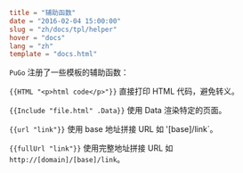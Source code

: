 ```toml
title = "辅助函数"
date = "2016-02-04 15:00:00"
slug = "zh/docs/tpl/helper"
hover = "docs"
lang = "zh"
template = "docs.html"
```

`PuGo` 注册了一些模板的辅助函数：

`{{HTML "<p>html code</p>"}}` 直接打印 HTML 代码，避免转义。

`{{Include "file.html" .Data}}` 使用 Data 渲染特定的页面。

`{{url "link"}}` 使用 base 地址拼接 URL 如 '[base]/link`。

`{{fullUrl "link"}}` 使用完整地址拼接 URL 如 `http://[domain]/[base]/link`。